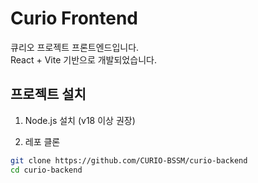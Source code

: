 # Curio Frontend

큐리오 프로젝트 프론트엔드입니다.  
React + Vite 기반으로 개발되었습니다.

## 프로젝트 설치

1. Node.js 설치 (v18 이상 권장)

2. 레포 클론
```bash
git clone https://github.com/CURIO-BSSM/curio-backend
cd curio-backend
```